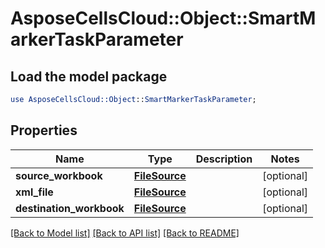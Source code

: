 # AsposeCellsCloud::Object::SmartMarkerTaskParameter

## Load the model package
```perl
use AsposeCellsCloud::Object::SmartMarkerTaskParameter;
```

## Properties
Name | Type | Description | Notes
------------ | ------------- | ------------- | -------------
**source_workbook** | [**FileSource**](FileSource.md) |  | [optional] 
**xml_file** | [**FileSource**](FileSource.md) |  | [optional] 
**destination_workbook** | [**FileSource**](FileSource.md) |  | [optional] 

[[Back to Model list]](../README.md#documentation-for-models) [[Back to API list]](../README.md#documentation-for-api-endpoints) [[Back to README]](../README.md)



